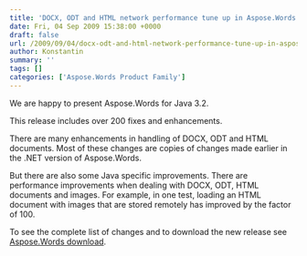 ```yaml
---
title: 'DOCX, ODT and HTML network performance tune up in Aspose.Words for Java 3.2'
date: Fri, 04 Sep 2009 15:38:00 +0000
draft: false
url: /2009/09/04/docx-odt-and-html-network-performance-tune-up-in-aspose-words-for-java-3-2/
author: Konstantin
summary: ''
tags: []
categories: ['Aspose.Words Product Family']
---
```


We are happy to present Aspose.Words for Java 3.2.

This release includes over 200 fixes and enhancements.

There are many enhancements in handling of DOCX, ODT and HTML documents. Most of these changes are copies of changes made earlier in the .NET version of Aspose.Words.

But there are also some Java specific improvements. There are performance improvements when dealing with DOCX, ODT, HTML documents and images. For example, in one test, loading an HTML document with images that are stored remotely has improved by the factor of 100.

To see the complete list of changes and to download the new release see [Aspose.Words download][1].




[1]: http://www.aspose.com/community/files/51/file-format-components/aspose.words-for-.net-and-java/default.aspx




